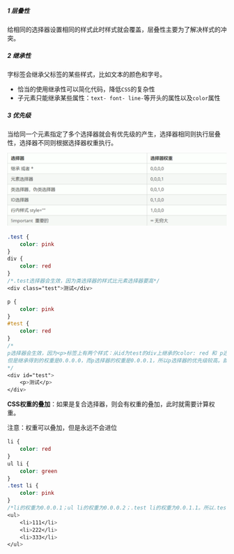 ##### 1 层叠性

给相同的选择器设置相同的样式此时样式就会覆盖，层叠性主要为了解决样式的冲突。

##### 2 继承性

字标签会继承父标签的某些样式，比如文本的颜色和字号。

- 恰当的使用继承性可以简化代码，降低`CSS`的复杂性
- 子元素只能继承某些属性：`text- font- line-`等开头的属性以及`color`属性

##### 3 优先级

当给同一个元素指定了多个选择器就会有优先级的产生，选择器相同则执行层叠性，选择器不同则根据选择器权重执行。

![image-20210825224846650](.img/image-20210825224846650.png)

```css
.test {
    color: pink
}
div {
    color: red
}
/*.test选择器会生效，因为类选择器的样式比元素选择器要高*/
<div class="test">测试</div>
```

```css
p {
    color: pink
}
#test {
    color: red
}
/*
p选择器会生效，因为<p>标签上有两个样式：从id为test的div上继承的color: red 和 p选择器的color: pink
但是继承得到的权重是0.0.0.0，而p选择器的权重是0.0.0.1，所以p选择器的优先级较高。就算在#test选择器上加上!important继承得到的权重依旧是0.0.0.0
*/
<div id="test">
	<p>测试</p>
</div>
```

**CSS权重的叠加**：如果是复合选择器，则会有权重的叠加，此时就需要计算权重。

注意：权重可以叠加，但是永远不会进位

```css
li {
    color: red
}
ul li {
    color: green
}
.test li {
    color: pink
}
/*li的权重为0.0.0.1；ul li的权重为0.0.0.2；.test li的权重为0.0.1.1。所以.test li选择器会生效*/
<ul>
    <li>111</li>
    <li>222</li>
    <li>333</li>
</ul>
```

